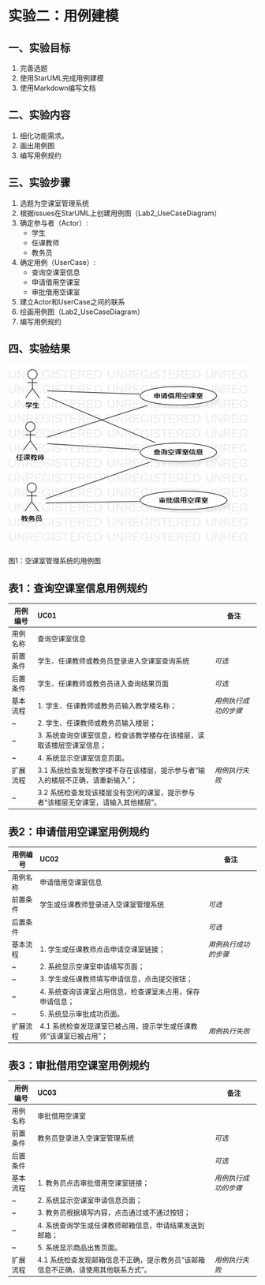 # 实验二：用例建模

## 一、实验目标

1. 完善选题
2. 使用StarUML完成用例建模
3. 使用Markdown编写文档

## 二、实验内容

1. 细化功能需求。
2. 画出用例图
3. 编写用例规约

## 三、实验步骤

1. 选题为空课室管理系统
2. 根据issues在StarUML上创建用例图（Lab2_UseCaseDiagram）
3. 确定参与者（Actor）:  
      - 学生
      - 任课教师
      - 教务员
4. 确定用例（UserCase）:   
      - 查询空课室信息
      - 申请借用空课室
      - 审批借用空课室
5. 建立Actor和UserCase之间的联系
6. 绘画用例图（Lab2_UseCaseDiagram）
7. 编写用例规约

## 四、实验结果

![用例图](./Lab02_UseCaseDiagram1.jpg)

图1：空课室管理系统的用例图

## 表1：查询空课室信息用例规约  

 用例编号  | UC01 | 备注  
-|:-|-  
用例名称  | 查询空课室信息  |   
前置条件  |  学生、任课教师或教务员登录进入空课室查询系统   | *可选*   
后置条件  | 学生、任课教师或教务员进入查询结果页面     | *可选*   
基本流程  | 1. 学生、任课教师或教务员输入教学楼名称；  |*用例执行成功的步骤*    
~| 2. 学生、任课教师或教务员输入楼层；  |   
~| 3. 系统查询空课室信息，检查该教学楼存在该楼层，读取该楼层空课室信息；  |     
~| 4. 系统显示空课室信息页面。  |  
扩展流程  | 3.1 系统检查发现教学楼不存在该楼层，提示参与者“输入的楼层不正确，请重新输入”； |*用例执行失败*    
~| 3.2 系统检查发现该楼层没有空闲的课室，提示参与者“该楼层无空课室，请输入其他楼层”。  |  

## 表2：申请借用空课室用例规约  

 用例编号  | UC02 | 备注  
-|:-|-  
用例名称  | 申请借用空课室信息  |   
前置条件  |  学生或任课教师登录进入空课室管理系统   | *可选*   
后置条件  |    | *可选*   
基本流程  | 1. 学生或任课教师点击申请空课室链接；  |*用例执行成功的步骤*    
~| 2. 系统显示空课室申请填写页面；  |   
~| 3. 学生或任课教师填写申请信息，点击提交按钮；  |   
~| 4. 系统查询该课室占用信息，检查课室未占用，保存申请信息；  |   
~| 5. 系统显示审批成功页面。  |  
扩展流程  | 4.1 系统检查发现课室已被占用，提示学生或任课教师“该课室已被占用”；  |*用例执行失败*    
 
## 表3：审批借用空课室用例规约  

 用例编号  | UC03 | 备注  
-|:-|-  
用例名称  | 审批借用空课室  |   
前置条件  |  教务员登录进入空课室管理系统   | *可选*   
后置条件  |     | *可选*   
基本流程  | 1. 教务员点击审批借用空课室链接；  |*用例执行成功的步骤*    
~| 2. 系统显示空课室申请信息页面；  |   
~| 3. 教务员根据填写内容，点击通过或不通过按钮；  |   
~| 4. 系统查询学生或任课教师邮箱信息，申请结果发送到邮箱； |   
~| 5. 系统显示商品出售页面。  |  
扩展流程  | 4.1 系统检查发现邮箱信息不正确，提示教务员“该邮箱信息不正确，请使用其他联系方式”。  |*用例执行失败* 

